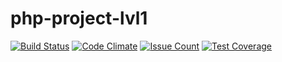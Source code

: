 # php-project-lvl1

[![Build Status](https://travis-ci.org/Tazya/php-project-lvl1.svg?branch=master)](https://travis-ci.org/Tazya/php-project-lvl1)
[![Code Climate](https://codeclimate.com/github/Tazya/php-project-lvl1/badges/gpa.svg)](https://codeclimate.com/github/Tazya/php-project-lvl1)
[![Issue Count](https://codeclimate.com/github/Tazya/php-project-lvl1/badges/issue_count.svg)](https://codeclimate.com/github/Tazya/php-project-lvl1)
[![Test Coverage](https://codeclimate.com/github/Tazya/php-project-lvl1/badges/coverage.svg)](https://codeclimate.com/github/Tazya/php-project-lvl1)
